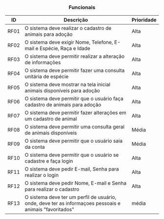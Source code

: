 <div align="center">
 
### Funcionais
 
|ID|Descrição|Prioridade|
|-|-|-|
|RF01|O sistema deve realizar o cadastro de animais para adoção|Alta|
|RF02|O sistema deve exigir Nome, Telefone, E-mail e Espécie, Raça e Idade|Alta|
|RF03|O sistema deve permitir realizar a alteração de informações|Alta|
|RF04|O sistema deve permitir fazer uma consulta unitária de espécie|Alta|
|RF05|O sistema deve mostrar na tela inicial animais disponíveis para adoção|Alta|
|RF06|O sistema deve permitir que o usuário faça cadastro de animais para adoção|Alta|
|RF07|O sistema deve permitir fazer alterações em um cadastro de animal|Alta|
|RF08|O sistema deve permitir uma consulta geral de animais disponíveis|Média|
|RF09|O sistema deve permitir que o usuário saia da conta|Média|
|RF10|O sistema deve permitir que o usuário se cadastre e faça login|Alta|
|RF11|O sistema deve pedir E-mail, Senha para realizar o login|Alta|
|RF12|O sistema deve pedir Nome, E-mail e Senha para realizar o cadastro|Alta|
|RF13|O sistema deve ter um perfil de usuário, onde, deve ter as informaçoes pessoais e animais "favoritados"|média|
</div>
